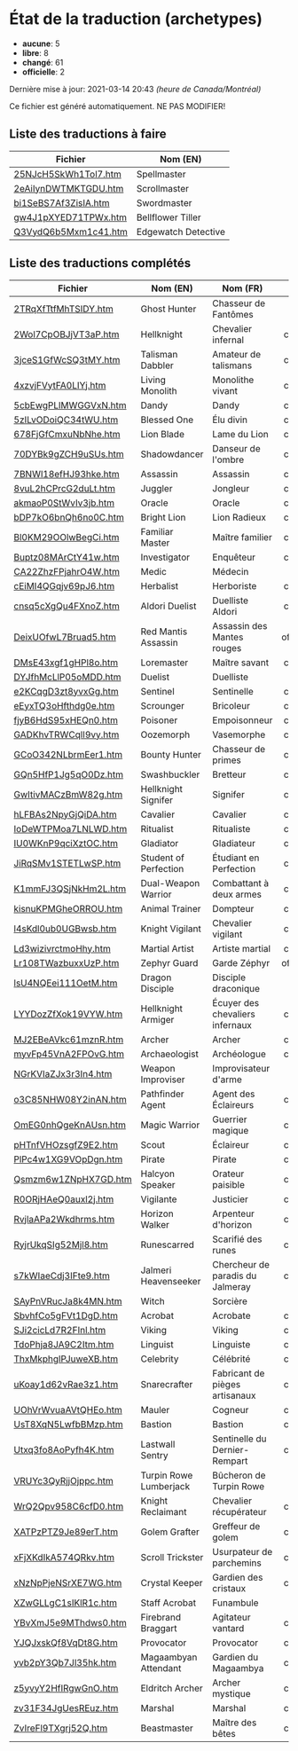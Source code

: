 # État de la traduction (archetypes)

 * **aucune**: 5
 * **libre**: 8
 * **changé**: 61
 * **officielle**: 2


Dernière mise à jour: 2021-03-14 20:43 *(heure de Canada/Montréal)*

Ce fichier est généré automatiquement. NE PAS MODIFIER!
## Liste des traductions à faire

| Fichier   | Nom (EN)    |
|-----------|-------------|
|[25NJcH5SkWh1Tol7.htm](archetypes/25NJcH5SkWh1Tol7.htm)|Spellmaster|
|[2eAiIynDWTMKTGDU.htm](archetypes/2eAiIynDWTMKTGDU.htm)|Scrollmaster|
|[bi1SeBS7Af3ZisIA.htm](archetypes/bi1SeBS7Af3ZisIA.htm)|Swordmaster|
|[gw4J1pXYED71TPWx.htm](archetypes/gw4J1pXYED71TPWx.htm)|Bellflower Tiller|
|[Q3VydQ6b5Mxm1c41.htm](archetypes/Q3VydQ6b5Mxm1c41.htm)|Edgewatch Detective|

## Liste des traductions complétés

| Fichier   | Nom (EN)    | Nom (FR)    | État |
|-----------|-------------|-------------|:----:|
|[2TRqXfTtfMhTSIDY.htm](archetypes/2TRqXfTtfMhTSIDY.htm)|Ghost Hunter|Chasseur de Fantômes|libre|
|[2Wol7CpOBJjVT3aP.htm](archetypes/2Wol7CpOBJjVT3aP.htm)|Hellknight|Chevalier infernal|changé|
|[3jceS1GfWcSQ3tMY.htm](archetypes/3jceS1GfWcSQ3tMY.htm)|Talisman Dabbler|Amateur de talismans|changé|
|[4xzvjFVytFA0LIYj.htm](archetypes/4xzvjFVytFA0LIYj.htm)|Living Monolith|Monolithe vivant|changé|
|[5cbEwgPLlMWGGVxN.htm](archetypes/5cbEwgPLlMWGGVxN.htm)|Dandy|Dandy|changé|
|[5zILvODoiQC34tWU.htm](archetypes/5zILvODoiQC34tWU.htm)|Blessed One|Élu divin|changé|
|[678FjGfCmxuNbNhe.htm](archetypes/678FjGfCmxuNbNhe.htm)|Lion Blade|Lame du Lion|changé|
|[70DYBk9gZCH9uSUs.htm](archetypes/70DYBk9gZCH9uSUs.htm)|Shadowdancer|Danseur de l'ombre|changé|
|[7BNWl18efHJ93hke.htm](archetypes/7BNWl18efHJ93hke.htm)|Assassin|Assassin|changé|
|[8vuL2hCPrcG2duLt.htm](archetypes/8vuL2hCPrcG2duLt.htm)|Juggler|Jongleur|changé|
|[akmaoP0StWvIv3jb.htm](archetypes/akmaoP0StWvIv3jb.htm)|Oracle|Oracle|changé|
|[bDP7kO6bnQh6no0C.htm](archetypes/bDP7kO6bnQh6no0C.htm)|Bright Lion|Lion Radieux|changé|
|[Bl0KM29OOlwBegCi.htm](archetypes/Bl0KM29OOlwBegCi.htm)|Familiar Master|Maître familier|changé|
|[Buptz08MArCtY41w.htm](archetypes/Buptz08MArCtY41w.htm)|Investigator|Enquêteur|changé|
|[CA22ZhzFPjahrO4W.htm](archetypes/CA22ZhzFPjahrO4W.htm)|Medic|Médecin|libre|
|[cEiMI4QGqjv69pJ6.htm](archetypes/cEiMI4QGqjv69pJ6.htm)|Herbalist|Herboriste|changé|
|[cnsq5cXgQu4FXnoZ.htm](archetypes/cnsq5cXgQu4FXnoZ.htm)|Aldori Duelist|Duelliste Aldori|changé|
|[DeixUOfwL7Bruad5.htm](archetypes/DeixUOfwL7Bruad5.htm)|Red Mantis Assassin|Assassin des Mantes rouges|officielle|
|[DMsE43xgf1gHPl8o.htm](archetypes/DMsE43xgf1gHPl8o.htm)|Loremaster|Maître savant|changé|
|[DYJfhMcLlP05oMDD.htm](archetypes/DYJfhMcLlP05oMDD.htm)|Duelist|Duelliste|libre|
|[e2KCqgD3zt8yvxGg.htm](archetypes/e2KCqgD3zt8yvxGg.htm)|Sentinel|Sentinelle|changé|
|[eEyxTQ3oHfthdg0e.htm](archetypes/eEyxTQ3oHfthdg0e.htm)|Scrounger|Bricoleur|changé|
|[fjyB6HdS95xHEQn0.htm](archetypes/fjyB6HdS95xHEQn0.htm)|Poisoner|Empoisonneur|changé|
|[GADKhvTRWCqlI9vy.htm](archetypes/GADKhvTRWCqlI9vy.htm)|Oozemorph|Vasemorphe|changé|
|[GCoO342NLbrmEer1.htm](archetypes/GCoO342NLbrmEer1.htm)|Bounty Hunter|Chasseur de primes|changé|
|[GQn5HfP1Jg5qO0Dz.htm](archetypes/GQn5HfP1Jg5qO0Dz.htm)|Swashbuckler|Bretteur|changé|
|[GwItivMACzBmW82g.htm](archetypes/GwItivMACzBmW82g.htm)|Hellknight Signifer|Signifer|changé|
|[hLFBAs2NpyGjQiDA.htm](archetypes/hLFBAs2NpyGjQiDA.htm)|Cavalier|Cavalier|changé|
|[IoDeWTPMoa7LNLWD.htm](archetypes/IoDeWTPMoa7LNLWD.htm)|Ritualist|Ritualiste|changé|
|[IU0WKnP9qciXztOC.htm](archetypes/IU0WKnP9qciXztOC.htm)|Gladiator|Gladiateur|changé|
|[JiRqSMv1STETLwSP.htm](archetypes/JiRqSMv1STETLwSP.htm)|Student of Perfection|Étudiant en Perfection|changé|
|[K1mmFJ3QSjNkHm2L.htm](archetypes/K1mmFJ3QSjNkHm2L.htm)|Dual-Weapon Warrior|Combattant à deux armes|changé|
|[kisnuKPMGheORROU.htm](archetypes/kisnuKPMGheORROU.htm)|Animal Trainer|Dompteur|changé|
|[l4sKdl0ub0UGBwsb.htm](archetypes/l4sKdl0ub0UGBwsb.htm)|Knight Vigilant|Chevalier vigilant|changé|
|[Ld3wizivrctmoHhy.htm](archetypes/Ld3wizivrctmoHhy.htm)|Martial Artist|Artiste martial|changé|
|[Lr108TWazbuxxUzP.htm](archetypes/Lr108TWazbuxxUzP.htm)|Zephyr Guard|Garde Zéphyr|officielle|
|[lsU4NQEei111OetM.htm](archetypes/lsU4NQEei111OetM.htm)|Dragon Disciple|Disciple draconique|libre|
|[LYYDozZfXok19VYW.htm](archetypes/LYYDozZfXok19VYW.htm)|Hellknight Armiger|Écuyer des chevaliers infernaux|changé|
|[MJ2EBeAVkc61mznR.htm](archetypes/MJ2EBeAVkc61mznR.htm)|Archer|Archer|changé|
|[myvFp45VnA2FPOvG.htm](archetypes/myvFp45VnA2FPOvG.htm)|Archaeologist|Archéologue|changé|
|[NGrKVIaZJx3r3In4.htm](archetypes/NGrKVIaZJx3r3In4.htm)|Weapon Improviser|Improvisateur d'arme|libre|
|[o3C85NHW08Y2inAN.htm](archetypes/o3C85NHW08Y2inAN.htm)|Pathfinder Agent|Agent des Éclaireurs|changé|
|[OmEG0nhQgeKnAUsn.htm](archetypes/OmEG0nhQgeKnAUsn.htm)|Magic Warrior|Guerrier magique|changé|
|[pHTnfVHOzsgfZ9E2.htm](archetypes/pHTnfVHOzsgfZ9E2.htm)|Scout|Éclaireur|changé|
|[PlPc4w1XG9VOpDgn.htm](archetypes/PlPc4w1XG9VOpDgn.htm)|Pirate|Pirate|changé|
|[Qsmzm6w1ZNpHX7GD.htm](archetypes/Qsmzm6w1ZNpHX7GD.htm)|Halcyon Speaker|Orateur paisible|changé|
|[R0ORjHAeQ0auxl2j.htm](archetypes/R0ORjHAeQ0auxl2j.htm)|Vigilante|Justicier|changé|
|[RvjlaAPa2Wkdhrms.htm](archetypes/RvjlaAPa2Wkdhrms.htm)|Horizon Walker|Arpenteur d'horizon|changé|
|[RyjrUkqSIg52Mjl8.htm](archetypes/RyjrUkqSIg52Mjl8.htm)|Runescarred|Scarifié des runes|changé|
|[s7kWIaeCdj3IFte9.htm](archetypes/s7kWIaeCdj3IFte9.htm)|Jalmeri Heavenseeker|Chercheur de paradis du Jalmeray|changé|
|[SAyPnVRucJa8k4MN.htm](archetypes/SAyPnVRucJa8k4MN.htm)|Witch|Sorcière|libre|
|[SbvhfCo5gFVt1DgD.htm](archetypes/SbvhfCo5gFVt1DgD.htm)|Acrobat|Acrobate|changé|
|[SJi2cicLd7R2FInl.htm](archetypes/SJi2cicLd7R2FInl.htm)|Viking|Viking|changé|
|[TdoPhja8JA9C2Itm.htm](archetypes/TdoPhja8JA9C2Itm.htm)|Linguist|Linguiste|changé|
|[ThxMkphglPJuweXB.htm](archetypes/ThxMkphglPJuweXB.htm)|Celebrity|Célébrité|changé|
|[uKoay1d62vRae3z1.htm](archetypes/uKoay1d62vRae3z1.htm)|Snarecrafter|Fabricant de pièges artisanaux|changé|
|[UOhVrWvuaAVtQHEo.htm](archetypes/UOhVrWvuaAVtQHEo.htm)|Mauler|Cogneur|changé|
|[UsT8XqN5LwfbBMzp.htm](archetypes/UsT8XqN5LwfbBMzp.htm)|Bastion|Bastion|changé|
|[Utxq3fo8AoPyfh4K.htm](archetypes/Utxq3fo8AoPyfh4K.htm)|Lastwall Sentry|Sentinelle du Dernier-Rempart|changé|
|[VRUYc3QyRjjOjppc.htm](archetypes/VRUYc3QyRjjOjppc.htm)|Turpin Rowe Lumberjack|Bûcheron de Turpin Rowe|libre|
|[WrQ2Qpv958C6cfD0.htm](archetypes/WrQ2Qpv958C6cfD0.htm)|Knight Reclaimant|Chevalier récupérateur|changé|
|[XATPzPTZ9Je89erT.htm](archetypes/XATPzPTZ9Je89erT.htm)|Golem Grafter|Greffeur de golem|changé|
|[xFjXKdIkA574QRkv.htm](archetypes/xFjXKdIkA574QRkv.htm)|Scroll Trickster|Usurpateur de parchemins|changé|
|[xNzNpPjeNSrXE7WG.htm](archetypes/xNzNpPjeNSrXE7WG.htm)|Crystal Keeper|Gardien des cristaux|changé|
|[XZwGLLgC1sIKlR1c.htm](archetypes/XZwGLLgC1sIKlR1c.htm)|Staff Acrobat|Funambule|libre|
|[YBvXmJ5e9MThdws0.htm](archetypes/YBvXmJ5e9MThdws0.htm)|Firebrand Braggart|Agitateur vantard|changé|
|[YJQJxskQf8VqDt8G.htm](archetypes/YJQJxskQf8VqDt8G.htm)|Provocator|Provocator|changé|
|[yvb2pY3Qb7Jl35hk.htm](archetypes/yvb2pY3Qb7Jl35hk.htm)|Magaambyan Attendant|Gardien du Magaambya|changé|
|[z5yvyY2HfIRgwGnO.htm](archetypes/z5yvyY2HfIRgwGnO.htm)|Eldritch Archer|Archer mystique|changé|
|[zv31F34JgUesREuz.htm](archetypes/zv31F34JgUesREuz.htm)|Marshal|Marshal|changé|
|[ZvIreFl9TXgrj52Q.htm](archetypes/ZvIreFl9TXgrj52Q.htm)|Beastmaster|Maître des bêtes|changé|
